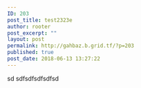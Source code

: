 ```yaml
---
ID: 203
post_title: test2323e
author: rooter
post_excerpt: ""
layout: post
permalink: http://gahbaz.b.grid.tf/?p=203
published: true
post_date: 2018-06-13 13:27:22
---
```

sd sdfsdfsdfsdfsd